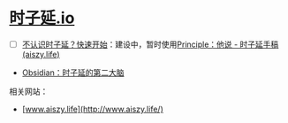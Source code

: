 # [时子延.io](https://github.com/AWSzyAI/AWSzyAI.github.io)

- [ ] [不认识时子延？快速开始](https://awszyai.github.io/szy/README.md)：建设中，暂时使用[Principle：他说 - 时子延手稿 (aiszy.life)](https://note.aiszy.life/)
- [Obsidian：时子延的第二大脑](https://awszyai.github.io/obsidian)

相关网站：
- [www.aiszy.life](http://www.aiszy.life/)

